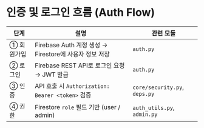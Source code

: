 # 인증 및 로그인 흐름 (Auth Flow)
| 단계     | 설명                                          | 관련 모듈                         |
| ------ | ------------------------------------------- | ----------------------------- |
| ① 회원가입 | Firebase Auth 계정 생성 → Firestore에 사용자 정보 저장  | `auth.py`                     |
| ② 로그인  | Firebase REST API로 로그인 요청 → JWT 발급          | `auth.py`                     |
| ③ 인증   | API 호출 시 `Authorization: Bearer <token>` 검증 | `core/security.py`, `deps.py` |
| ④ 권한   | Firestore `role` 필드 기반 (user / admin)       | `auth_utils.py`, `admin.py`   |
